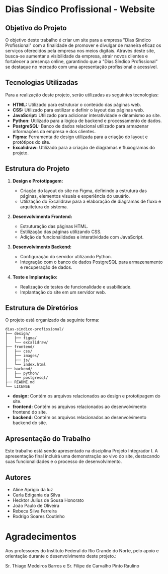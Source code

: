 # Dias Síndico Profissional - Website

## Objetivo do Projeto

O objetivo deste trabalho é criar um site para a empresa "Dias Síndico Profissional" com a finalidade de promover e divulgar de maneira eficaz os serviços oferecidos pela empresa nos meios digitais. Através deste site, busca-se aumentar a visibilidade da empresa, atrair novos clientes e fortalecer a presença online, garantindo que a "Dias Síndico Profissional" se destaque no mercado com uma apresentação profissional e acessível.

## Tecnologias Utilizadas

Para a realização deste projeto, serão utilizadas as seguintes tecnologias:

- **HTML:** Utilizado para estruturar o conteúdo das páginas web.
- **CSS:** Utilizado para estilizar e definir o layout das páginas web.
- **JavaScript:** Utilizado para adicionar interatividade e dinamismo ao site.
- **Python:** Utilizado para a lógica de backend e processamento de dados.
- **PostgreSQL:** Banco de dados relacional utilizado para armazenar informações da empresa e dos clientes.
- **Figma:** Ferramenta de design utilizada para a criação do layout e protótipos do site.
- **Excalidraw:** Utilizado para a criação de diagramas e fluxogramas do projeto.

## Estrutura do Projeto

1. **Design e Prototipagem:**
   - Criação do layout do site no Figma, definindo a estrutura das páginas, elementos visuais e experiência do usuário.
   - Utilização do Excalidraw para a elaboração de diagramas de fluxo e arquitetura do sistema.

2. **Desenvolvimento Frontend:**
   - Estruturação das páginas HTML.
   - Estilização das páginas utilizando CSS.
   - Adição de funcionalidades e interatividade com JavaScript.

3. **Desenvolvimento Backend:**
   - Configuração do servidor utilizando Python.
   - Integração com o banco de dados PostgreSQL para armazenamento e recuperação de dados.

4. **Teste e Implantação:**
   - Realização de testes de funcionalidade e usabilidade.
   - Implantação do site em um servidor web.

## Estrutura de Diretórios

O projeto está organizado da seguinte forma:

```plaintext
dias-sindico-profissional/
├── design/
│   ├── figma/
│   └── excalidraw/
├── frontend/
│   ├── css/
│   ├── images/
│   ├── js/
│   └── index.html
├── backend/
│   ├── python/
│   └── postgresql/
├── README.md
└── LICENSE
```

- **design:** Contém os arquivos relacionados ao design e prototipagem do site.
- **frontend:** Contém os arquivos relacionados ao desenvolvimento frontend do site.
- **backend:** Contém os arquivos relacionados ao desenvolvimento backend do site.

## Apresentação do Trabalho

Este trabalho está sendo apresentado na disciplina Projeto Integrador I. A apresentação final incluirá uma demonstração ao vivo do site, destacando suas funcionalidades e o processo de desenvolvimento.

## Autores

- Aline Aprigio da luz 
- Carla Edigania da Silva 
- Hecktor Julius de Sousa Honorato 
- João Paulo de Oliveira 
- Rebeca Silva Ferreira 
- Rodrigo Soares Coutinho 



# Agradecimentos 
Aos professores do Instituto Federal do Rio Grande do Norte, pelo apoio e orientação durante o desenvolvimento deste projeto.: 

Sr. Thiago Medeiros Barros e Sr. Filipe de Carvalho Pinto Raulino
